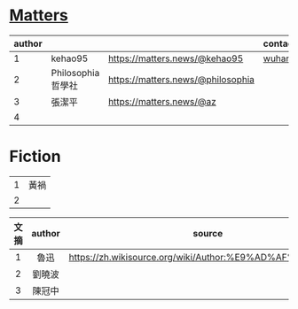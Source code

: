 # [Matters](https://matters.news/)
|author|||contact|social media||
|:-|:-|:-|:-|:-|:-|
|1|kehao95|https://matters.news/@kehao95|wuhananyuming@gmail.com||
|2|Philosophia哲學社|https://matters.news/@philosophia||https://twitter.com/philoso98472556|
|3|張潔平|https://matters.news/@az|
|4|

# Fiction
|||
|:-|:-|
|1|黃禍|
|2||

|文摘|author|source|
|:-:|:-:|:-:|
|1|魯迅|https://zh.wikisource.org/wiki/Author:%E9%AD%AF%E8%BF%85|
|2|劉曉波|
|3|陳冠中|
